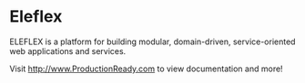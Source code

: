 Eleflex
=======

ELEFLEX is a platform for building modular, domain-driven, service-oriented web applications and services.

Visit http://www.ProductionReady.com to view documentation and more!
